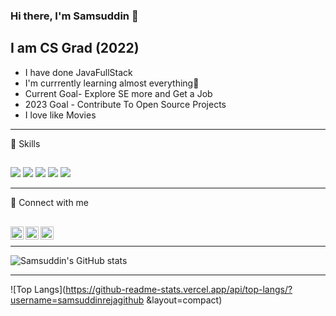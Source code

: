 ### Hi there, I'm Samsuddin 👋

## I am CS Grad (2022)
- I have done JavaFullStack
- I'm currrently learning almost everything🤣
- Current Goal- Explore SE more and Get a Job
- 2023 Goal - Contribute To Open Source Projects
- I love like Movies

---
🚀 Skills </br>
##
![](https://img.shields.io/badge/HTML5-E34F26?style=for-the-badge&logo=html5&logoColor=white)
![](https://img.shields.io/badge/CSS3-1572B6?style=for-the-badge&logo=css3&logoColor=white)
![](https://img.shields.io/badge/Java-ED8B00?style=for-the-badge&logo=java&logoColor=white)
![](https://img.shields.io/badge/Spring-6DB33F?style=for-the-badge&logo=spring&logoColor=white)
![](https://img.shields.io/badge/MySQL-00000F?style=for-the-badge&logo=mysql&logoColor=white)

---
🤝 Connect with me
##


<a href="https://www.linkedin.com/in/mohammad-danish-alauddin-196746166"><img align="left" src="https://raw.githubusercontent.com/danish078600/danish078600/main/images/linkedin.svg" alt="Danish | LinkedIn" width="21px"/></a>
<a href="https://www.instagram.com/_faateh/"><img align="left" src="https://raw.githubusercontent.com/danish078600/danish078600/main/images/instagram.svg" alt="Danish | Instagram" width="21px"/></a>
<a href="https://twitter.com/danish_alauddin"><img align="left" src="https://raw.githubusercontent.com/danish078600/danish078600/main/images/twitter.svg" alt="Danish | twitter" width="21px"/></a>


</br>

---

![Samsuddin's GitHub stats](https://github-readme-stats.vercel.app/api?username=samsuddinrejagithub&show_icons=true&theme=merko)

---
![Top Langs](https://github-readme-stats.vercel.app/api/top-langs/?username=samsuddinrejagithub
&layout=compact)
